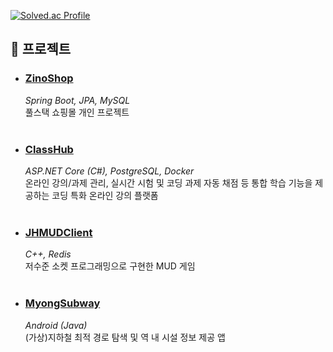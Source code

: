 [![Solved.ac Profile](http://mazassumnida.wtf/api/v2/generate_badge?boj=jh990517)](https://solved.ac/jh990517/)  

<h2>📌 프로젝트</h2>

<ul>
  <li>
    <h3><a href="https://github.com/MadeByZiNo/ZinoShop">ZinoShop</a></h3>
    <em>Spring Boot, JPA, MySQL</em><br/>
    풀스택 쇼핑몰 개인 프로젝트
  </li>
  <br/>
  <li>
    <h3><a href="https://github.com/MadeByZiNo/ClassHub">ClassHub</a></h3>
    <em>ASP.NET Core (C#), PostgreSQL, Docker</em><br/>
    온라인 강의/과제 관리, 실시간 시험 및 코딩 과제 자동 채점 등 통합 학습 기능을 제공하는 코딩 특화 온라인 강의 플랫폼
  </li>
  <br/>
  <li>
    <h3><a href="https://github.com/MadeByZiNo/JHMUDClient">JHMUDClient</a></h3>
    <em>C++, Redis</em><br/>
    저수준 소켓 프로그래밍으로 구현한 MUD 게임
  </li>
  <br/>
  <li>
    <h3><a href="https://github.com/MadeByZiNo/MyongSubway">MyongSubway</a></h3>
    <em>Android (Java)</em><br/>
    (가상)지하철 최적 경로 탐색 및 역 내 시설 정보 제공 앱
  </li>
</ul>
